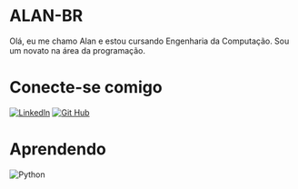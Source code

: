 # ALAN-BR
Olá, eu me chamo Alan e estou cursando Engenharia da Computação. Sou um novato na área da programação.


# Conecte-se comigo
[![Linkedln](https://img.shields.io/badge/LinkedIn-0077B5?style=for-the-badge&logo=linkedin&logoColor=white)](https://www.linkedin.com/in/alan-prates-792515313/)
[![Git Hub](https://img.shields.io/badge/GitLab-330F63?style=for-the-badge&logo=gitlab&logoColor=white)](https://github.com/ALAN-BR)


# Aprendendo 
![Python](https://img.shields.io/badge/Python-0D1117?style=for-the-badge&logo=python&logoColor=yellow)